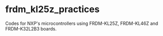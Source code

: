 # frdm_kl25z_practices
Codes for NXP's microcontrollers using FRDM-KL25Z, FRDM-KL46Z and FRDM-K32L2B3 boards.
